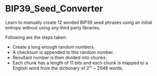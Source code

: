 # BIP39_Seed_Converter

Learn to manually create 12 worded BIP39 seed phrases using an initial entropy without using any third party libraries.

Following are the steps taken:

* Create a long enough random numbers.
* A checksum is appended to this random number.
* Resultant number is then divided into chunks.
* Each chunk has a length of 11 bits and each chunk is mapped to a English word from the dictionary of 2¹¹ ~ 2048 words.
